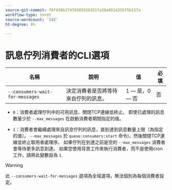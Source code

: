 ```yaml
---
source-git-commit: f6f438b17478505536351fa20a051d355f5b157a
workflow-type: tm+mt
source-wordcount: '142'
ht-degree: 0%

---
```

# 訊息佇列消費者的CLI選項

| 名稱 | 說明 | 值 | 必填 |
|------|-------------|-------|----------|
| `--consumers-wait-for-messages` | 決定消費者是否將等待來自佇列的訊息。 | 1 — 是，0 — 否 | 否 |

* `0`：消費者處理佇列中的可用訊息、關閉TCP連線並終止。 即使已處理的訊息數量少於 `--max_messages` 在啟動消費者期間指定的值。

* `1`：消費者會繼續處理來自訊息佇列的訊息，直到達到訊息數量上限（為指定的值）。 `--max_messages` 於 `queue:consumers:start` 命令)，然後關閉TCP連線並終止取用者處理序。 如果佇列在到達之前是空的 `--max_messages` 消費者會等待更多訊息到達。 如果您使用背景工作來執行消費者，而不是使用cron工作，請將此變數設為 `1`.

>[!WARNING]
>
>此 `--consumers-wait-for-messages` 選項為全域選項，無法個別為每個消費者設定。
